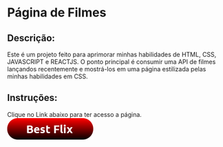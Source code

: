 # Página de Filmes

## Descrição:
Este é um projeto feito para aprimorar minhas habilidades de HTML, CSS, JAVASCRIPT e REACTJS.
O ponto principal é consumir uma API de filmes lançandos recentemente e mostrá-los em uma página estilizada pelas minhas habilidades em CSS.


## Instruções:
Clique no Link abaixo para ter acesso a página.
<a href= "https://charrels22-makes-great-sites.netlify.app/">
    <img src= "./button_best-flix.png" />
</a>